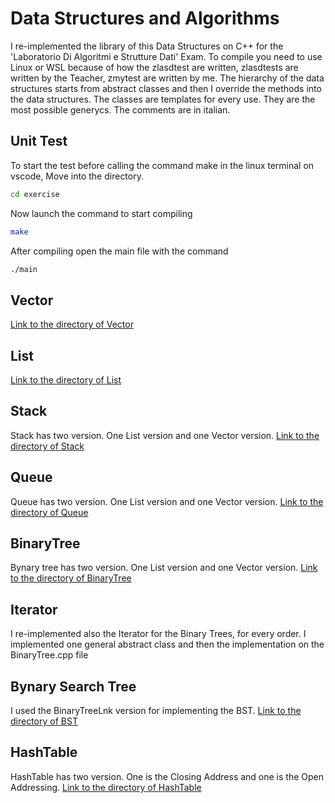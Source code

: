 # Data Structures and Algorithms
I re-implemented the library of this Data Structures on C++ for the 'Laboratorio Di Algoritmi e Strutture Dati' Exam.
To compile you need to use Linux or WSL because of how the zlasdtest are written, zlasdtests are written by the Teacher, zmytest are written by me. 
The hierarchy of the data structures starts from abstract classes and then I override the methods into the data structures.
The classes are templates for every use. They are the most possible generycs.
The comments are in italian.

## Unit Test
To start the test before calling the command make in the linux terminal on vscode, Move into the directory.
```bash
cd exercise
```
Now launch the command to start compiling
```bash
make
```
After compiling open the main file with the command
```bash
./main
```

## Vector
[Link to the directory of Vector](https://github.com/taekwondodev/DataStructures_and_Algorithms/tree/main/Vector_List_Stack_Queue/vector)

## List
[Link to the directory of List](https://github.com/taekwondodev/DataStructures_and_Algorithms/tree/main/Vector_List_Stack_Queue/list)

## Stack
Stack has two version. One List version and one Vector version.
[Link to the directory of Stack](https://github.com/taekwondodev/DataStructures_and_Algorithms/tree/main/Vector_List_Stack_Queue/stack)

## Queue
Queue has two version. One List version and one Vector version.
[Link to the directory of Queue](https://github.com/taekwondodev/DataStructures_and_Algorithms/tree/main/Vector_List_Stack_Queue/queue)

## BinaryTree
Bynary tree has two version. One List version and one Vector version.
[Link to the directory of BinaryTree](https://github.com/taekwondodev/DataStructures_and_Algorithms/tree/main/exercise/binarytree)

## Iterator
I re-implemented also the Iterator for the Binary Trees, for every order. I implemented one general abstract class and then the implementation on the BinaryTree.cpp file

## Bynary Search Tree
I used the BinaryTreeLnk version for implementing the BST.
[Link to the directory of BST](https://github.com/taekwondodev/DataStructures_and_Algorithms/tree/main/exercise/bst)

## HashTable
HashTable has two version. One is the Closing Address and one is the Open Addressing.
[Link to the directory of HashTable](https://github.com/taekwondodev/DataStructures_and_Algorithms/tree/main/exercise/hashtable)
